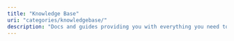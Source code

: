 ```yaml
---
title: "Knowledge Base"
uri: "categories/knowledgebase/"
description: "Docs and guides providing you with everything you need to know when it comes to creating and distributing applications with Replicated."
---
```

